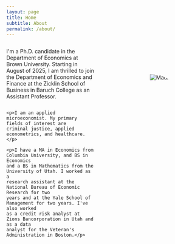 ```yaml
---
layout: page
title: Home
subtitle: About
permalink: /about/
---
```


<head>
<style>
.mycol-image-cropper {
    width: 30%;
    width: 400px;
    height: 350px;
    position: relative;
    overflow: hidden;
    border-radius: 50%;
    margin-bottom: 18px;
}
img {
    display: inline;
    margin: 0 auto;
    height: 100%;
    width: auto;
    float: right;
}
.mycontainer {
    display: flex;
    flex-direction: row;
    align-items: center;
    justify-content: space-between;
    width: 100%;
    margin: 0 auto;
}
.mycol-text {
    display: flex;
    flex-direction: column;
    width: 75%;
    padding-right: 24px;
    padding-bottom: 6px;
}
/* text-align: justify; */
.mycol-image {
    width: 25%;
    padding-left: 6px;
}
img {
    max-width: 100%;
    height: auto;
}
@media (max-width: 768px) {
  .mycontainer {
    width: 100%;
    flex-direction: column;
    justify-content: space-between;
  }
  .mycol-text {
      width: 100%;
  }
  .mycol-image-cropper {
      width: 30%;
      width: 250px;
      height: 300px;
      position: relative;
      overflow: hidden;
      border-radius: 50%;
      margin-bottom: 18px;
  }
}
/*
 */
</style>
</head>

<!--
<div class="image-cropper">
    <img src="{{ "/assets/mauricio-square.jpg" | relateive_url }}" class="rounded" />
</div>
-->

<div class="mycontainer">
<div class="mycol-text">
    <p>I'm a Ph.D. candidate in the Department of Economics at Brown University.
    Starting in August of 2025, I am thrilled to join the Department of Economics
    and Finance at the Zicklin School of Business in Baruch College as an
    Assistant Professor.</p>
    
    <p>I am an applied microeconomist. My primary fields of interest are
    criminal justice, applied econometrics, and healthcare.</p>
    
    <p>I have a MA in Economics from Columbia University, and BS in Economics
    and a BS in Mathematics from the University of Utah. I worked as a
    research assistant at the National Bureau of Economic Research for two
    years and at the Yale School of Management for two years. I've also worked
    as a credit risk analyst at Zions Bancorporation in Utah and as a data
    analyst for the Veteran's Administration in Boston.</p>
</div>

<!-- 4 or 5; 7278 -->
<div class="mycol-image-cropper">
    <img src="{{ "/assets/mauricio-rect5.jpg" | relateive_url }}" alt="Mauricio Portrait" class="rounded" >
</div>
</div>
